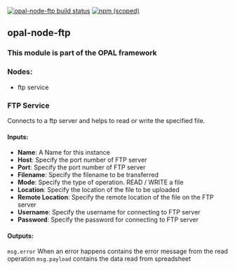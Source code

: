 [![opal-node-ftp build status](https://frozen-fortress-98851.herokuapp.com/telligro/opal-nodes/4/badge?subject=build)](https://travis-ci.org/telligro/opal-nodes) [![npm (scoped)](https://img.shields.io/npm/v/@torpadev/opal-node-ftp.svg)](https://www.npmjs.com/package/@torpadev/opal-node-ftp)
## opal-node-ftp
### This module is part of the OPAL framework
### Nodes: 
* ftp service
### FTP Service
Connects to a ftp server and helps to read or write the specified file.
#### Inputs:
* **Name**: A Name for this instance
* **Host**: Specify the port number of FTP server
* **Port**: Specify the port number of FTP server
* **Filename**: Specify the filename to be transferred
* **Mode**: Specify the type of operation. READ / WRITE a file
* **Location**: Specify the location of the file to be uploaded
* **Remote Location**: Specify the remote location of the file on the FTP server
* **Username**: Specify the username for connecting to FTP server
* **Password**: Specify the password for connecting to FTP server
#### Outputs:
`msg.error` When an error happens contains the error message from the read operation
`msg.payload` contains the data read from spreadsheet
